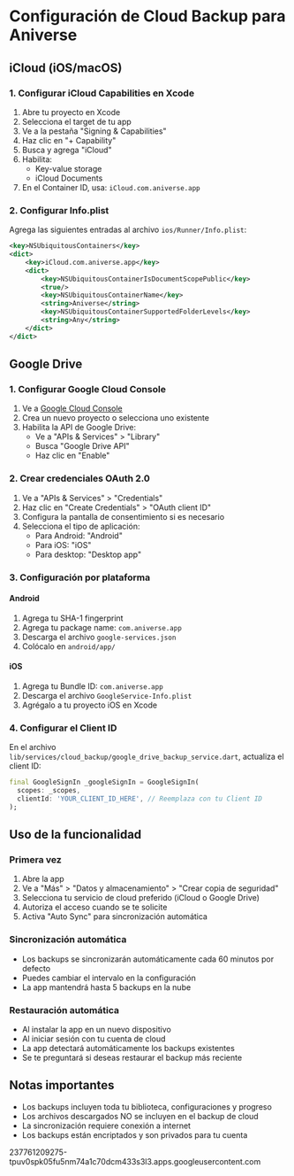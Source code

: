 # Configuración de Cloud Backup para Aniverse

## iCloud (iOS/macOS)

### 1. Configurar iCloud Capabilities en Xcode

1. Abre tu proyecto en Xcode
2. Selecciona el target de tu app
3. Ve a la pestaña "Signing & Capabilities"
4. Haz clic en "+ Capability"
5. Busca y agrega "iCloud"
6. Habilita:
   - Key-value storage
   - iCloud Documents
7. En el Container ID, usa: `iCloud.com.aniverse.app`

### 2. Configurar Info.plist

Agrega las siguientes entradas al archivo `ios/Runner/Info.plist`:

```xml
<key>NSUbiquitousContainers</key>
<dict>
    <key>iCloud.com.aniverse.app</key>
    <dict>
        <key>NSUbiquitousContainerIsDocumentScopePublic</key>
        <true/>
        <key>NSUbiquitousContainerName</key>
        <string>Aniverse</string>
        <key>NSUbiquitousContainerSupportedFolderLevels</key>
        <string>Any</string>
    </dict>
</dict>
```

## Google Drive

### 1. Configurar Google Cloud Console

1. Ve a [Google Cloud Console](https://console.cloud.google.com/)
2. Crea un nuevo proyecto o selecciona uno existente
3. Habilita la API de Google Drive:
   - Ve a "APIs & Services" > "Library"
   - Busca "Google Drive API"
   - Haz clic en "Enable"

### 2. Crear credenciales OAuth 2.0

1. Ve a "APIs & Services" > "Credentials"
2. Haz clic en "Create Credentials" > "OAuth client ID"
3. Configura la pantalla de consentimiento si es necesario
4. Selecciona el tipo de aplicación:
   - Para Android: "Android"
   - Para iOS: "iOS"
   - Para desktop: "Desktop app"

### 3. Configuración por plataforma

#### Android
1. Agrega tu SHA-1 fingerprint
2. Agrega tu package name: `com.aniverse.app`
3. Descarga el archivo `google-services.json`
4. Colócalo en `android/app/`

#### iOS
1. Agrega tu Bundle ID: `com.aniverse.app`
2. Descarga el archivo `GoogleService-Info.plist`
3. Agrégalo a tu proyecto iOS en Xcode

### 4. Configurar el Client ID

En el archivo `lib/services/cloud_backup/google_drive_backup_service.dart`, actualiza el client ID:

```dart
final GoogleSignIn _googleSignIn = GoogleSignIn(
  scopes: _scopes,
  clientId: 'YOUR_CLIENT_ID_HERE', // Reemplaza con tu Client ID
);
```

## Uso de la funcionalidad

### Primera vez
1. Abre la app
2. Ve a "Más" > "Datos y almacenamiento" > "Crear copia de seguridad"
3. Selecciona tu servicio de cloud preferido (iCloud o Google Drive)
4. Autoriza el acceso cuando se te solicite
5. Activa "Auto Sync" para sincronización automática

### Sincronización automática
- Los backups se sincronizarán automáticamente cada 60 minutos por defecto
- Puedes cambiar el intervalo en la configuración
- La app mantendrá hasta 5 backups en la nube

### Restauración automática
- Al instalar la app en un nuevo dispositivo
- Al iniciar sesión con tu cuenta de cloud
- La app detectará automáticamente los backups existentes
- Se te preguntará si deseas restaurar el backup más reciente

## Notas importantes

- Los backups incluyen toda tu biblioteca, configuraciones y progreso
- Los archivos descargados NO se incluyen en el backup de cloud
- La sincronización requiere conexión a internet
- Los backups están encriptados y son privados para tu cuenta




237761209275-tpuv0spk05fu5nm74a1c70dcm433s3l3.apps.googleusercontent.com